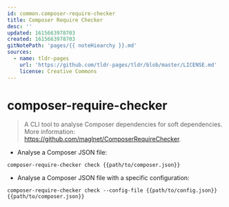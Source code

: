 ```yaml
---
id: common.composer-require-checker
title: Composer Require Checker
desc: ''
updated: 1615663978703
created: 1615663978703
gitNotePath: 'pages/{{ noteHiearchy }}.md'
sources:
  - name: tldr-pages
    url: 'https://github.com/tldr-pages/tldr/blob/master/LICENSE.md'
    license: Creative Commons
---
```

# composer-require-checker

> A CLI tool to analyse Composer dependencies for soft dependencies.
> More information: <https://github.com/maglnet/ComposerRequireChecker>.

- Analyse a Composer JSON file:

`composer-require-checker check {{path/to/composer.json}}`

- Analyse a Composer JSON file with a specific configuration:

`composer-require-checker check --config-file {{path/to/config.json}} {{path/to/composer.json}}`


